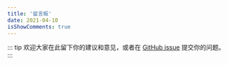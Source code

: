 ```yaml
---
title: '留言板'
date: 2021-04-10
isShowComments: true
---
```


::: tip
欢迎大家在此留下你的建议和意见，或者在 [GitHub issue](https://github.com/Hongbusi/vuepress-theme-hbs) 提交你的问题。
:::
